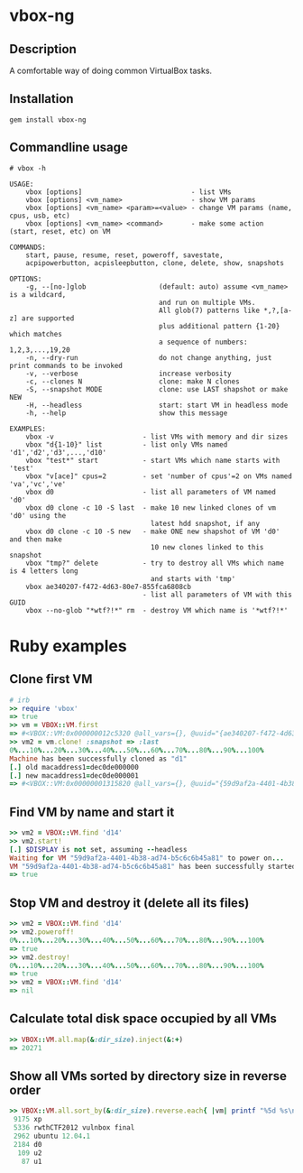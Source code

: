 vbox-ng
======

Description
-----------
A comfortable way of doing common VirtualBox tasks.

Installation
------------
    gem install vbox-ng

Commandline usage
-----

    # vbox -h

    USAGE:
    	vbox [options]                           - list VMs
    	vbox [options] <vm_name>                 - show VM params
    	vbox [options] <vm_name> <param>=<value> - change VM params (name, cpus, usb, etc)
    	vbox [options] <vm_name> <command>       - make some action (start, reset, etc) on VM
    
    COMMANDS:
    	start, pause, resume, reset, poweroff, savestate,
    	acpipowerbutton, acpisleepbutton, clone, delete, show, snapshots
    
    OPTIONS:
    	-g, --[no-]glob                  (default: auto) assume <vm_name> is a wildcard,
    	                                 and run on multiple VMs.
    	                                 All glob(7) patterns like *,?,[a-z] are supported
    	                                 plus additional pattern {1-20} which matches
    	                                 a sequence of numbers: 1,2,3,...,19,20
    	-n, --dry-run                    do not change anything, just print commands to be invoked
    	-v, --verbose                    increase verbosity
    	-c, --clones N                   clone: make N clones
    	-S, --snapshot MODE              clone: use LAST shapshot or make NEW
    	-H, --headless                   start: start VM in headless mode
    	-h, --help                       show this message
    
    EXAMPLES:
    	vbox -v                      - list VMs with memory and dir sizes
    	vbox "d{1-10}" list          - list only VMs named 'd1','d2','d3',...,'d10'
    	vbox "test*" start           - start VMs which name starts with 'test'
    	vbox "v[ace]" cpus=2         - set 'number of cpus'=2 on VMs named 'va','vc','ve'
    	vbox d0                      - list all parameters of VM named 'd0'
    	vbox d0 clone -c 10 -S last  - make 10 new linked clones of vm 'd0' using the
    	                               latest hdd snapshot, if any
    	vbox d0 clone -c 10 -S new   - make ONE new shapshot of VM 'd0' and then make
    	                               10 new clones linked to this snapshot
    	vbox "tmp?" delete           - try to destroy all VMs which name is 4 letters long
    	                               and starts with 'tmp'
    	vbox ae340207-f472-4d63-80e7-855fca6808cb
    	                             - list all parameters of VM with this GUID
    	vbox --no-glob "*wtf?!*" rm  - destroy VM which name is '*wtf?!*'

Ruby examples
=============

Clone first VM
-----
``` ruby
# irb
>> require 'vbox'
=> true
>> vm = VBOX::VM.first
=> #<VBOX::VM:0x000000012c5320 @all_vars={}, @uuid="{ae340207-f472-4d63-80e7-855fca6808cb}", @name="d0">
>> vm2 = vm.clone! :snapshot => :last
0%...10%...20%...30%...40%...50%...60%...70%...80%...90%...100%
Machine has been successfully cloned as "d1"
[.] old macaddress1=dec0de000000
[.] new macaddress1=dec0de000001
=> #<VBOX::VM:0x00000001315820 @all_vars={}, @uuid="{59d9af2a-4401-4b38-ad74-b5c6c6b45a81}", @name="d1">
```

Find VM by name and start it
-----
``` ruby
>> vm2 = VBOX::VM.find 'd14'
>> vm2.start!
[.] $DISPLAY is not set, assuming --headless
Waiting for VM "59d9af2a-4401-4b38-ad74-b5c6c6b45a81" to power on...
VM "59d9af2a-4401-4b38-ad74-b5c6c6b45a81" has been successfully started.
=> true
```

Stop VM and destroy it (delete all its files)
-----
``` ruby
>> vm2 = VBOX::VM.find 'd14'
>> vm2.poweroff!
0%...10%...20%...30%...40%...50%...60%...70%...80%...90%...100%
=> true
>> vm2.destroy!
0%...10%...20%...30%...40%...50%...60%...70%...80%...90%...100%
=> true
>> vm2 = VBOX::VM.find 'd14'
=> nil
```

Calculate total disk space occupied by all VMs
-----
``` ruby
>> VBOX::VM.all.map(&:dir_size).inject(&:+)
=> 20271
```

Show all VMs sorted by directory size in reverse order
-----
``` ruby
>> VBOX::VM.all.sort_by(&:dir_size).reverse.each{ |vm| printf "%5d %s\n", vm.dir_size, vm.name }
 9175 xp
 5336 rwthCTF2012 vulnbox final
 2962 ubuntu 12.04.1
 2184 d0
  109 u2
   87 u1
```
